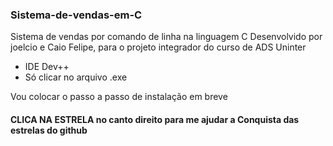 ### Sistema-de-vendas-em-C
Sistema de vendas por comando de linha na  linguagem C
Desenvolvido por joelcio e Caio Felipe,
para o projeto integrador do curso de ADS Uninter 
* IDE Dev++
* Só clicar no arquivo .exe


Vou colocar o passo a passo de instalação em breve

#### CLICA NA ESTRELA no canto direito para me ajudar a Conquista das estrelas do github
